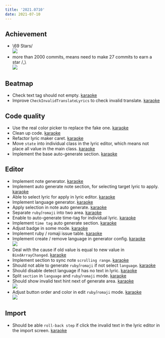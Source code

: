 ```yaml
---
title: '2021.0710'
date: 2021-07-10
---
```


## Achievement
- \69 Stars/    
  ![](res/2021-07-10-15-16-59.png)
- more than 2000 commits, means need to make 27 commits to earn a star /_\     
  ![](res/2021-07-10-15-18-01.png)

## Beatmap
- Check text tag should not empty. [karaoke](#714@andy840119)
- Improve `CheckInvalidTranslateLyrics` to check invalid translate. [karaoke](#748@andy840119)

## Code quality
- Use the real color picker to replace the fake one. [karaoke](#705@andy840119)
- Clean up code. [karaoke](#721@andy840119)
- Refactor lyric maker caret. [karaoke](#725#726@andy840119)
- Move `state` into individual class in the lyric editor, which means not place all value in the main class. [karaoke](#732#736#737@andy840119)
- Implement the base auto-generate section. [karaoke](#741@andy840119)

## Editor
- Implement note generator. [karaoke](#702@andy840119)
- Implement auto generate note section, for selecting target lyric to apply. [karaoke](#703@andy840119)
- Able to select lyric for apply in lyric editor. [karaoke](#448#706#708@andy840119)
- Implement language generator. [karaoke](#707@andy840119)
- Apply selection in note auto generate. [karaoke](#711@andy840119)
- Separate `ruby`/`romaji` into two area. [karaoke](#712#713#715@andy840119)
- Enable to auto-generate time-tag for individual lyric. [karaoke](#403@andy840119)
- Implement `time tag` auto generate section. [karaoke](#717@andy840119)
- Adjust badge in some mode. [karaoke](#718@andy840119)
- Implement ruby / romaji issue table. [karaoke](#719@andy840119)
- Implement create / remove language in generator config. [karaoke](#722@andy840119)    
  ![](res/2021-07-10-15-29-47.png)
- Deal with the cause if old value is equal to new value in `BindArrayChanged`. [karaoke](#724@andy840119)
- Implement section to sync note `scrolling range`. [karaoke](#728@andy840119)
- Should not able to generate `ruby`/`romaji` if not select `language`. [karaoke](#716@andy840119)
- Should disable detect language if has no text in lyric. [karaoke](#738@andy840119)
- Split `section` in `language` and `ruby`/`romaji` mode. [karaoke](#739#740@andy840119)
- Should show invalid text hint next of generate area. [karaoke](#742@andy840119)    
  ![](res/2021-07-10-15-38-12.png)
- Adjust button order and color in edit `ruby`/`romaji` mode. [karaoke](#745@andy840119)    
  ![](res/2021-07-10-15-40-30.png)

## Import
- Should be able `roll-back step` if click the invalid text in the lyric editor in the import screen. [karaoke](#746@andy840119)